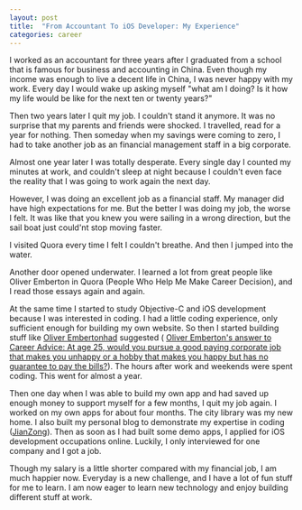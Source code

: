 ```yaml
---
layout: post
title:  "From Accountant To iOS Developer: My Experience"
categories: career
---
```


I worked as an accountant for three years after I graduated from a school that is famous for business and accounting in China. Even though my income was enough to live a decent life in China, I was never happy with my work. Every day I would wake up asking myself "what am I doing? Is it how my life would be like for the next ten or twenty years?"

Then two years later I quit my job. I couldn't stand it anymore. It was no surprise that my parents and friends were shocked. I travelled, read for a year for nothing. Then someday when my savings were coming to zero, I had to take another job as an financial management staff in a big corporate.

Almost one year later I was totally desperate. Every single day I counted my minutes at work, and couldn't sleep at night because I couldn't even face the reality that I was going to work again the next day.

However, I was doing an excellent job as a financial staff. My manager did have high expectations for me. But the better I was doing my job, the worse I felt. It was like that you knew you were sailing in a wrong direction, but the sail boat just could'nt stop moving faster.

I visited Quora every time I felt I couldn't breathe. And then I jumped into the water.

Another door opened underwater. I learned a lot from great people like Oliver Emberton in Quora (People Who Help Me Make Career Decision), and I read those essays again and again.

At the same time I started to study Objective-C and iOS development because I was interested in coding. I had a little coding experience, only sufficient enough for building my own website. So then I started building stuff like [Oliver Embertonhad](https://www.quora.com/Oliver-Emberton) suggested ( [Oliver Emberton's answer to Career Advice: At age 25, would you pursue a good paying corporate job that makes you unhappy or a hobby that makes you happy but has no guarantee to pay the bills?](https://www.quora.com/Career-Advice/At-age-25-would-you-pursue-a-good-paying-corporate-job-that-makes-you-unhappy-or-a-hobby-that-makes-you-happy-but-has-no-guarantee-to-pay-the-bills/answer/Oliver-Emberton)). The hours after work and weekends were spent coding. This went for almost a year.

Then one day when I was able to build my own app and had saved up enough money to support myself for a few months, I quit my job again. I worked on my own apps for about four months. The city library was my new home. I also built my personal blog to demonstrate my expertise in coding ([JianZong](http://www.haojianzong.com)). Then as soon as I had built some demo apps, I applied for iOS development occupations online. Luckily, I only interviewed for one company and I got a job.

Though my salary is a little shorter compared with my financial job, I am much happier now. Everyday is a new challenge, and I have a lot of fun stuff for me to learn. I am now eager to learn new technology and enjoy building different stuff at work.
